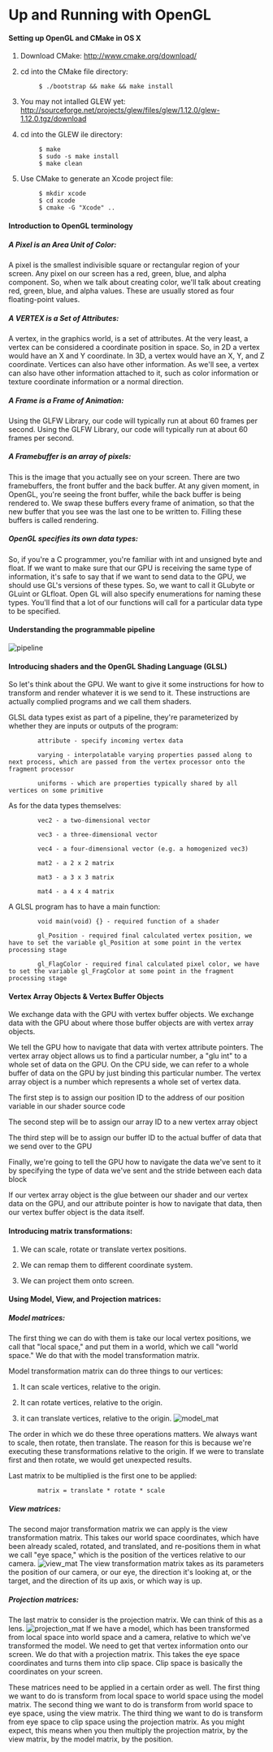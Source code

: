 Up and Running with OpenGL
==========================

#### Setting up OpenGL and CMake in OS X
1. Download CMake: http://www.cmake.org/download/
2. cd into the CMake file directory:


            $ ./bootstrap && make && make install
3. You may not intalled GLEW yet: http://sourceforge.net/projects/glew/files/glew/1.12.0/glew-1.12.0.tgz/download
4. cd into the GLEW ile directory: 


            $ make
            $ sudo -s make install
            $ make clean
3. Use CMake to generate an Xcode project file:


            $ mkdir xcode
            $ cd xcode
            $ cmake -G "Xcode" ..

#### Introduction to OpenGL terminology
##### A Pixel is an Area Unit of Color:
A pixel is the smallest indivisible square or rectangular region of your screen. Any pixel on our screen has a red, green, blue, and alpha component. So, when we talk about creating color, we'll talk about creating red, green, blue, and alpha values. These are usually stored as four floating-point values.

##### A VERTEX is a Set of Attributes:
A vertex, in the graphics world, is a set of attributes. At the very least, a vertex can be considered a coordinate position in space.
So, in 2D a vertex would have an X and Y coordinate. In 3D, a vertex would have an X, Y, and Z coordinate. Vertices can also have other information. As we'll see, a vertex can also have other information attached to it, such as color information or texture coordinate information or a normal direction.

##### A Frame is a Frame of Animation:
Using the GLFW Library, our code will typically run at about 60 frames per second. Using the GLFW Library, our code will typically run at about 60 frames per second.

##### A Framebuffer is an array of pixels:
This is the image that you actually see on your screen. There are two framebuffers, the front buffer and the back buffer. At any given moment, in OpenGL, you're seeing the front buffer, while the back buffer is being rendered to. We swap these buffers every frame of animation, so that the new buffer that you see was the last one to be written to. Filling these buffers is called rendering.

##### OpenGL specifies its own data types:
So, if you're a C programmer, you're familiar with int and unsigned byte and float. If we want to make sure that our GPU is receiving the same type of information, it's safe to say that if we want to send data to the GPU, we should use GL's versions of these types. So, we want to call it GLubyte or GLuint or GLfloat. Open GL will also specify enumerations for naming these types. You'll find that a lot of our functions will call for a particular data type to be specified.

#### Understanding the programmable pipeline
![pipeline](pipeline.png)

#### Introducing shaders and the OpenGL Shading Language (GLSL)
So let's think about the GPU. We want to give it some instructions for how to transform and render whatever it is we send to it. These instructions are actually complied programs and we call them shaders.

GLSL data types exist as part of a pipeline, they're parameterized by whether they are inputs or outputs of the program:
            
            attribute - specify incoming vertex data

            varying - interpolatable varying properties passed along to next process, which are passed from the vertex processor onto the fragment processor

            uniforms - which are properties typically shared by all vertices on some primitive

As for the data types themselves:
            
            vec2 - a two-dimensional vector

            vec3 - a three-dimensional vector

            vec4 - a four-dimensional vector (e.g. a homogenized vec3)

            mat2 - a 2 x 2 matrix

            mat3 - a 3 x 3 matrix

            mat4 - a 4 x 4 matrix

A GLSL program has to have a main function:
            
            void main(void) {} - required function of a shader

            gl_Position - required final calculated vertex position, we have to set the variable gl_Position at some point in the vertex processing stage

            gl_FlagColor - required final calculated pixel color, we have to set the variable gl_FragColor at some point in the fragment processing stage

#### Vertex Array Objects & Vertex Buffer Objects
We exchange data with the GPU with vertex buffer objects. We exchange data with the GPU about where those buffer objects are with vertex array objects.

We tell the GPU how to navigate that data with vertex attribute pointers. The vertex array object allows us to find a particular number, a "glu int" to a whole set of data on the GPU. On the CPU side, we can refer to a whole buffer of data on the GPU by just binding this particular number. The vertex array object is a number which represents a whole set of vertex data.

The first step is to assign our position ID to the address of our position variable in our shader source code

The second step will be to assign our array ID to a new vertex array object

The third step will be to assign our buffer ID to the actual buffer of data that we send over to the GPU

Finally, we're going to tell the GPU how to navigate the data we've sent to it by specifying the type of data we've sent and the stride between each data block

If our vertex array object is the glue between our shader and our vertex data on the GPU, and our attribute pointer is how to navigate that data, then our vertex buffer object is the data itself.

#### Introducing matrix transformations:
1. We can scale, rotate or translate vertex positions.

2. We can remap them to different coordinate system.

3. We can project them onto screen.

#### Using Model, View, and Projection matrices:
##### Model matrices:
The first thing we can do with them is take our local vertex positions, we call that "local space," and put them in a world, which we call "world space." We do that with the model transformation matrix.

Model transformation matrix can do three things to our vertices:

1. It can scale vertices, relative to the origin.

1. It can rotate vertices, relative to the origin.

2. it can translate vertices, relative to the origin.
![model_mat](model_mat.png)

The order in which we do these three operations matters. We always want to scale, then rotate, then translate. The reason for this is because we're executing these transformations relative to the origin. If we were to translate first and then rotate, we would get unexpected results.

Last matrix to be multiplied is the first one to be applied:

            matrix = translate * rotate * scale

##### View matrices:
The second major transformation matrix we can apply is the view transformation matrix. This takes our world space coordinates, which have been already scaled, rotated, and translated, and re-positions them in what we call "eye space," which is the position of the vertices relative to our camera.
![view_mat](view_mat.png)
The view transformation matrix takes as its parameters the position of our camera, or our eye, the direction it's looking at, or the target, and the direction of its up axis, or which way is up.

##### Projection matrices:
The last matrix to consider is the projection matrix. We can think of this as a lens.
![projection_mat](projection_mat.png)
If we have a model, which has been transformed from local space into world space and a camera, relative to which we've transformed the model. We need to get that vertex information onto our screen. We do that with a projection matrix. This takes the eye space coordinates and turns them into clip space. Clip space is basically the coordinates on your screen.

These matrices need to be applied in a certain order as well. The first thing we want to do is transform from local space to world space using the model matrix. The second thing we want to do is transform from world space to eye space, using the view matrix. The third thing we want to do is transform from eye space to clip space using the projection matrix. As you might expect, this means when you then multiply the projection matrix, by the view matrix, by the model matrix, by the position.
